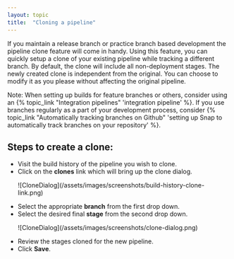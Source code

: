 ```yaml
---
layout: topic
title:  "Cloning a pipeline"
---
```


If you maintain a release branch or practice branch based development the pipeline clone feature will come in handy. Using this feature, you can quickly setup a clone of your existing pipeline while tracking a different branch. By default, the clone will include all non-deployment stages. The newly created clone is independent from the original. You can choose to modify it as you please without affecting the original pipeline.

Note: When setting up builds for feature branches or others, consider using an {% topic_link "Integration pipelines" 'integration pipeline' %}. If you use branches regularly as a part of your development process, consider {% topic_link "Automatically tracking branches on Github" 'setting up Snap to automatically track branches on your repository' %}.

## Steps to create a clone:

* Visit the build history of the pipeline you wish to clone.
* Click on the **clones** link which will bring up the clone dialog.
  <p>![CloneDialog](/assets/images/screenshots/build-history-clone-link.png)</p>
* Select the appropriate **branch** from the first drop down.
* Select the desired final **stage** from the second drop down.
  <p>![CloneDialog](/assets/images/screenshots/clone-dialog.png)</p>
* Review the stages cloned for the new pipeline.
* Click **Save**.
